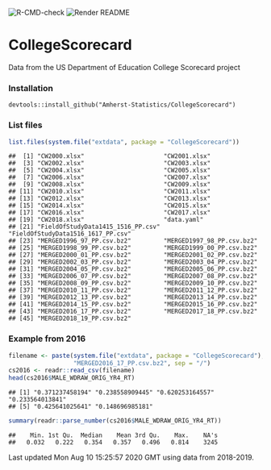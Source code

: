 
![R-CMD-check](https://github.com/Amherst-Statistics/CollegeScorecard/workflows/R-CMD-check/badge.svg)
![Render
README](https://github.com/Amherst-Statistics/CollegeScorecard/workflows/Render%20README/badge.svg)

# CollegeScorecard

Data from the US Department of Education College Scorecard project

### Installation

`devtools::install_github("Amherst-Statistics/CollegeScorecard")`

### List files

``` r
list.files(system.file("extdata", package = "CollegeScorecard"))
```

    ##  [1] "CW2000.xlsx"                      "CW2001.xlsx"                     
    ##  [3] "CW2002.xlsx"                      "CW2003.xlsx"                     
    ##  [5] "CW2004.xlsx"                      "CW2005.xlsx"                     
    ##  [7] "CW2006.xlsx"                      "CW2007.xlsx"                     
    ##  [9] "CW2008.xlsx"                      "CW2009.xlsx"                     
    ## [11] "CW2010.xlsx"                      "CW2011.xlsx"                     
    ## [13] "CW2012.xlsx"                      "CW2013.xlsx"                     
    ## [15] "CW2014.xlsx"                      "CW2015.xlsx"                     
    ## [17] "CW2016.xlsx"                      "CW2017.xlsx"                     
    ## [19] "CW2018.xlsx"                      "data.yaml"                       
    ## [21] "FieldOfStudyData1415_1516_PP.csv" "FieldOfStudyData1516_1617_PP.csv"
    ## [23] "MERGED1996_97_PP.csv.bz2"         "MERGED1997_98_PP.csv.bz2"        
    ## [25] "MERGED1998_99_PP.csv.bz2"         "MERGED1999_00_PP.csv.bz2"        
    ## [27] "MERGED2000_01_PP.csv.bz2"         "MERGED2001_02_PP.csv.bz2"        
    ## [29] "MERGED2002_03_PP.csv.bz2"         "MERGED2003_04_PP.csv.bz2"        
    ## [31] "MERGED2004_05_PP.csv.bz2"         "MERGED2005_06_PP.csv.bz2"        
    ## [33] "MERGED2006_07_PP.csv.bz2"         "MERGED2007_08_PP.csv.bz2"        
    ## [35] "MERGED2008_09_PP.csv.bz2"         "MERGED2009_10_PP.csv.bz2"        
    ## [37] "MERGED2010_11_PP.csv.bz2"         "MERGED2011_12_PP.csv.bz2"        
    ## [39] "MERGED2012_13_PP.csv.bz2"         "MERGED2013_14_PP.csv.bz2"        
    ## [41] "MERGED2014_15_PP.csv.bz2"         "MERGED2015_16_PP.csv.bz2"        
    ## [43] "MERGED2016_17_PP.csv.bz2"         "MERGED2017_18_PP.csv.bz2"        
    ## [45] "MERGED2018_19_PP.csv.bz2"

### Example from 2016

``` r
filename <- paste(system.file("extdata", package = "CollegeScorecard"), 
                  "MERGED2016_17_PP.csv.bz2", sep = "/")
cs2016 <- readr::read_csv(filename)
head(cs2016$MALE_WDRAW_ORIG_YR4_RT)
```

    ## [1] "0.371237458194" "0.238558909445" "0.620253164557" "0.233564013841"
    ## [5] "0.425641025641" "0.148696985181"

``` r
summary(readr::parse_number(cs2016$MALE_WDRAW_ORIG_YR4_RT))
```

    ##    Min. 1st Qu.  Median    Mean 3rd Qu.    Max.    NA's 
    ##   0.032   0.222   0.354   0.357   0.496   0.814    3245

Last updated Mon Aug 10 15:25:57 2020 GMT using data from 2018-2019.
